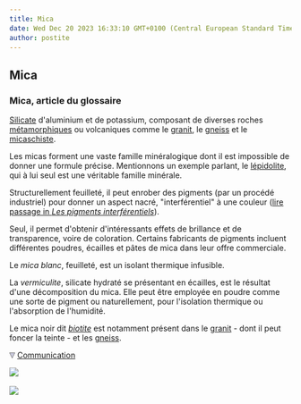 ```yaml
---
title: Mica
date: Wed Dec 20 2023 16:33:10 GMT+0100 (Central European Standard Time)
author: postite
---
```


## Mica
### Mica, article du glossaire
 [Silicate](silicate.html) d'aluminium et de potassium, composant de diverses roches [métamorphiques](metamorphiques.html) ou volcaniques comme le [granit](granit.html), le [gneiss](gneiss.html) et le [micaschiste](s.html#micaschiste).

Les micas forment une vaste famille minéralogique dont il est impossible de donner une formule précise. Mentionnons un exemple parlant, le [lépidolite](lepidolithe.html), qui à lui seul est une véritable famille minérale.

Structurellement feuilleté, il peut enrober des pigments (par un procédé industriel) pour donner un aspect nacré, "interférentiel" à une couleur ([lire passage in _Les pigments interférentiels_](interferentielspigments.html#mica)).

Seul, il permet d'obtenir d'intéressants effets de brillance et de transparence, voire de coloration. Certains fabricants de pigments incluent différentes poudres, écailles et pâtes de mica dans leur offre commerciale.

Le _mica blanc_, feuilleté, est un isolant thermique infusible.

La _vermiculite_, silicate hydraté se présentant en écailles, est le résultat d'une décomposition du mica. Elle peut être employée en poudre comme une sorte de pigment ou naturellement, pour l'isolation thermique ou l'absorption de l'humidité.

Le mica noir dit _[biotite](granit.html)_ est notamment présent dans le [granit](granit.html) - dont il peut foncer la teinte - et les [gneiss](gneiss.html).



![](images/flechebas.gif) [Communication](http://www.artrealite.com/annonceurs.htm) 

[![](https://cbonvin.fr/sites/regie.artrealite.com/visuels/campagne1.png)](index-2.html#20131014)

![](https://cbonvin.fr/sites/regie.artrealite.com/visuels/campagne2.png)